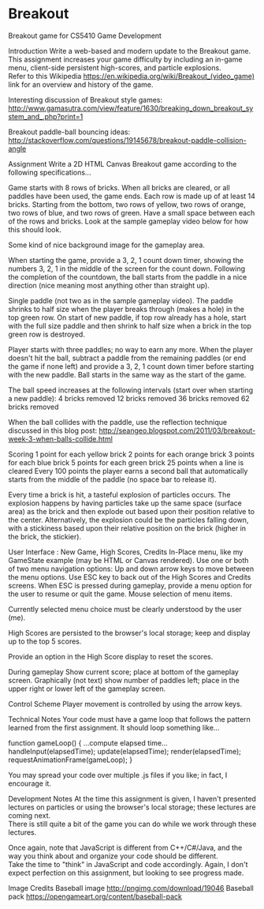 # Breakout
Breakout game for CS5410 Game Development

Introduction
Write a web-based and modern update to the Breakout game.  This assignment increases your game difficulty by including an in-game menu, client-side persistent high-scores, and particle explosions.  
Refer to this Wikipedia https://en.wikipedia.org/wiki/Breakout_(video_game) link for an overview and history of the game.

Interesting discussion of Breakout style games: http://www.gamasutra.com/view/feature/1630/breaking_down_breakout_system_and_.php?print=1

Breakout paddle-ball bouncing ideas: http://stackoverflow.com/questions/19145678/breakout-paddle-collision-angle

Assignment
Write a 2D HTML Canvas Breakout game according to the following specifications...

Game starts with 8 rows of bricks.  When all bricks are cleared, or all paddles have been used, the game ends.
Each row is made up of at least 14 bricks.
Starting from the bottom, two rows of yellow, two rows of orange, two rows of blue, and two rows of green.
Have a small space between each of the rows and bricks.  Look at the sample gameplay video below for how this should look.

Some kind of nice background image for the gameplay area.

When starting the game, provide a 3, 2, 1 count down timer, showing the numbers 3, 2, 1 in the middle of the screen for the count down.  Following the completion of the countdown, the ball starts from the paddle in a nice direction (nice meaning most anything other than straight up).

Single paddle (not two as in the sample gameplay video).
The paddle shrinks to half size when the player breaks through (makes a hole) in the top green row.  On start of new paddle, if top row already has a hole, start with the full size paddle and then shrink to half size when a brick in the top green row is destroyed.

Player starts with three paddles; no way to earn any more.
When the player doesn't hit the ball, subtract a paddle from the remaining paddles (or end the game if none left) and provide a 3, 2, 1 count down timer before starting with the new paddle.  Ball starts in the same way as the start of the game.

The ball speed increases at the following intervals (start over when starting a new paddle):
4 bricks removed
12 bricks removed
36 bricks removed
62 bricks removed

When the ball collides with the paddle, use the reflection technique discussed in this blog post: http://seangeo.blogspot.com/2011/03/breakout-week-3-when-balls-collide.html

Scoring
1 point for each yellow brick
2 points for each orange brick
3 points for each blue brick
5 points for each green brick
25 points when a line is cleared
Every 100 points the player earns a second ball that automatically starts from the middle of the paddle (no space bar to release it).

Every time a brick is hit, a tasteful explosion of particles occurs.  The explosion happens by having particles take up the same space (surface area) as the brick and then explode out based upon their position relative to the center.  Alternatively, the explosion could be the particles falling down, with a stickiness based upon their relative position on the brick (higher in the brick, the stickier).

User Interface : New Game, High Scores, Credits
In-Place menu, like my GameState example (may be HTML or Canvas rendered).  Use one or both of two menu navigation options:
Up and down arrow keys to move between the menu options.  Use ESC key to back out of the High Scores and Credits screens.  When ESC is pressed during gameplay, provide a menu option for the user to resume or quit the game.
Mouse selection of menu items.

Currently selected menu choice must be clearly understood by the user (me).

High Scores are persisted to the browser's local storage; keep and display up to the top 5 scores.

Provide an option in the High Score display to reset the scores.

During gameplay
Show current score; place at bottom of the gameplay screen.
Graphically (not text) show number of paddles left; place in the upper right or lower left of the gameplay screen.


Control Scheme
Player movement is controlled by using the arrow keys.

Technical Notes
Your code must have a game loop that follows the pattern learned from the first assignment.  It should loop something like...

function gameLoop() {
    ...compute elapsed time...
    handleInput(elapsedTime);
    update(elapsedTime);
    render(elapsedTime);
    requestAnimationFrame(gameLoop);
}

You may spread your code over multiple .js files if you like; in fact, I encourage it.

Development Notes
At the time this assignment is given, I haven't presented lectures on particles or using the browser's local storage; these lectures are coming next.  
There is still quite a bit of the game you can do while we work through these lectures.

Once again, note that JavaScript is different from C++/C#/Java, and the way you think about and organize your code should be different.  
Take the time to "think" in JavaScript and code accordingly. Again, I don't expect perfection on this assignment, but looking to see progress made.



Image Credits
Baseball image http://pngimg.com/download/19046
Baseball pack https://opengameart.org/content/baseball-pack
